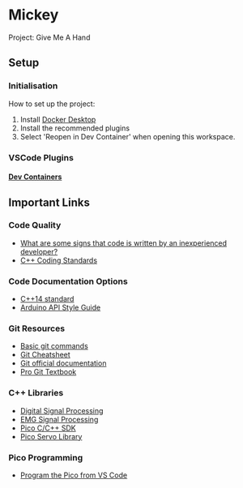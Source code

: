 # Mickey

Project: Give Me A Hand

## Setup

### Initialisation

How to set up the project:

1. Install [Docker Desktop](https://www.docker.com/products/docker-desktop/)
2. Install the recommended plugins
3. Select 'Reopen in Dev Container' when opening this workspace.

### VSCode Plugins

#### [Dev Containers](https://marketplace.visualstudio.com/items?itemName=ms-vscode-remote.remote-containers)

## Important Links

### Code Quality

- [What are some signs that code is written by an inexperienced developer?](https://www.reddit.com/r/cpp_questions/comments/11nomn3/what_are_some_signs_that_code_is_written_by_an/)
- [C++ Coding Standards](http://micro-os-plus.github.io/develop/sutter-101/)

### Code Documentation Options

- [C++14 standard](https://www.open-std.org/jtc1/sc22/wg21/docs/papers/2014/n4296.pdf)
- [Arduino API Style Guide](https://docs.arduino.cc/learn/contributions/arduino-library-style-guide)

### Git Resources

- [Basic git commands](https://git-scm.com/docs/giteveryday)
- [Git Cheatsheet](https://training.github.com/downloads/github-git-cheat-sheet/)
- [Git official documentation](https://git-scm.com/docs)
- [Pro Git Textbook](https://git-scm.com/book/en/v2)

### C++ Libraries

- [Digital Signal Processing](https://github.com/vinniefalco/DSPFilters)
- [EMG Signal Processing](https://github.com/oymotion/EMGFilters)
- [Pico C/C++ SDK](https://www.raspberrypi.com/documentation/microcontrollers/c_sdk.html)
- [Pico Servo Library](https://github.com/irishpatrick/pico-servo)

### Pico Programming

- [Program the Pico from VS Code](https://www.okdo.com/getting-started/get-started-with-raspberry-pi-pico-visual-studio-code/)
